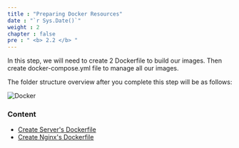 ```yaml
---
title : "Preparing Docker Resources"
date : "`r Sys.Date()`"
weight : 2
chapter : false
pre : " <b> 2.2 </b> "
---
```


In this step, we will need to create 2 Dockerfile to build our images. Then create docker-compose.yml file to manage all our images.

The folder structure overview after you complete this step will be as follows:

![Docker](/images/2.prerequisite/002-docker.png)

### Content
  - [Create Server's Dockerfile](2.1.1-createserverimage/)
  - [Create Nginx's Dockerfile](2.1.2-createnginximage)